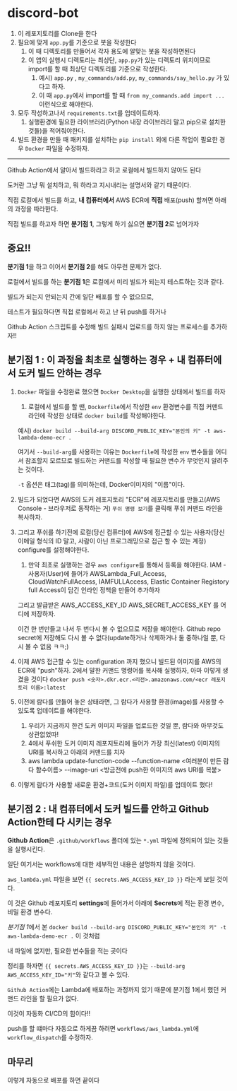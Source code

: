 # discord-bot

1. 이 레포지토리를 Clone을 한다
2. 필요에 맞게 `app.py`를 기준으로 봇을 작성한다
   1. 이 때 디렉토리를 만들어서 각자 용도에 알맞는 봇을 작성하면된다
   2. 이 앱의 실행시 디렉토리는 최상단, `app.py`가 있는 디렉토리 위치이므로 import를 할 때 최상단 디렉토리를 기준으로 작성한다.
      1. 예시) `app.py` , `my_commands/add.py`, `my_commands/say_hello.py` 가 있다고 하자.
      2. 이 때 `app.py`에서 import를 할 때 `from my_commands.add import ...` 이런식으로 해야한다.
3. 모두 작성하고나서 `requirements.txt`를 업데이트하자.
   1. 실행환경에 필요한 라이브러리(Python 내장 라이브러리 말고 pip으로 설치한 것들)을 적어줘야한다.
4. 빌드 환경을 만들 때 패키지를 설치하는 `pip install` 외에 다른 작업이 필요한 경우 `Docker` 파일을 수정하자.

----

Github Action에서 알아서 빌드하라고 하고 로컬에서 빌드하지 않아도 된다

도커란 그냥 뭐 설치하고, 뭐 하라고 지시내리는 설명서와 같기 때문이다.

직접 로컬에서 빌드를 하고, **내 컴퓨터에서** AWS ECR에 **직접** 배포(push) 할꺼면 아래의 과정을 따라한다.

직접 빌드를 하고자 하면 **분기점 1**, 그렇게 하기 싫으면 **분기점 2**로 넘어가자

## 중요!!

**분기점 1**을 하고 이어서 **분기점 2**를 해도 아무런 문제가 없다.

로컬에서 빌드를 하는 **분기점 1**은 로컬에서 미리 빌드가 되는지 테스트하는 것과 같다.

빌드가 되는지 안되는지 간에 일단 배포를 할 수 없으므로,

테스트가 필요하다면 직접 로컬에서 하고 난 뒤 push를 하거나

Github Action 스크립트를 수정해 빌드 실패시 업로드를 하지 않는 프로세스를 추가하자!!


## 분기점 1 : 이 과정을 최초로 실행하는 경우 + 내 컴퓨터에서 도커 빌드 안하는 경우

1. `Docker` 파일을 수정완료 했으면 `Docker Desktop`을 실행한 상태에서 빌드를 하자
    1. 로컬에서 빌드를 할 땐, `Dockerfile`에서 작성한 `env` 환경변수를 직접 커맨드 라인에 작성한 상태로 `docker build`를 작성해야한다.

    예시) `docker build --build-arg DISCORD_PUBLIC_KEY="본인의 키" -t aws-lambda-demo-ecr .`

    여기서 `--build-arg`를 사용하는 이유는 `Dockerfile`에 작성한 `env` 변수들을 어디서 참조할지 모르므로 빌드하는 커맨드를 작성할 때 필요한 변수가 무엇인지 알려주는 것이다.

    `-t` 옵션은 태그(tag)를 의미하는데, Docker이미지의 "이름"이다.

2. 빌드가 되었다면 AWS의 도커 레포지토리 "ECR"에 레포지토리를 만들고(AWS Console - 브라우저로 동작하는 거)
    `푸쉬 명령 보기`를 클릭해 푸쉬 커맨드 라인을 복사하자.

3. 그리고 푸쉬를 하기전에 로컬(당신 컴퓨터)에 AWS에 접근할 수 있는 사용자(당신 이메일 형식의 ID 말고, 사람이 아닌 프로그래밍으로 접근 할 수 있는 계정) configure를 설정해야한다.
    1. 만약 최초로 실행하는 경우 `aws configure`를 통해서 등록을 해야한다.
    IAM - 사용자(User)에 들어가
    AWSLambda_Full_Access, CloudWatchFullAccess, IAMFULLAccess, Elastic Container Registory full Access이 담긴
    인라인 정책을 만들어 추가하자

    그리고 발급받은
    AWS_ACCESS_KEY_ID
    AWS_SECRET_ACCESS_KEY
    를 어디에 저장하자.

    이건 한 번만들고 나서 두 번다시 볼 수 없으므로 저장을 해야한다.
    Github repo secret에 저장해도 다시 볼 수 없다(update하거나 삭제하거나 둘 중하나일 뿐, 다시 볼 수 없음 ㅋㅋ;)

4. 이제 AWS 접근할 수 있는 configuration 까지 했으니 빌드된 이미지를 AWS의 ECR에 "push"하자.
    2에서 말한 커맨드 명령어를 복사해 실행하자, 아마 이렇게 생겼을 것이다
    `docker push <숫자>.dkr.ecr.<리전>.amazonaws.com/<ecr 레포지토리 이름>:latest`

5. 이전에 람다를 만들어 놓은 상태라면, 그 람다가 사용할 환경(image)를 사용할 수 있도록 업데이트를 해야한다.
   1. 우리가 지금까지 한건 도커 이미지 파일을 업로드한 것일 뿐, 람다와 아무것도 상관없었따!
   2. 4에서 푸쉬한 도커 이미지 레포지토리에 들어가 가장 최신(latest) 이미지의 URI를 복사하고 아래의 커맨드를 치자
   3. aws lambda update-function-code --function-name <여러분이 만든 람다 함수이름> --image-uri <방금전에 push한 이미지의 aws URI를 복붙>

6. 이렇게 람다가 사용할 새로운 환경+코드(도커 이미지 파일)를 업데이트 했다!

## 분기점 2 : 내 컴퓨터에서 도커 빌드를 안하고 Github Action한테 다 시키는 경우

**Github Action**은 `.github/workflows` 폴더에 있는 `*.yml` 파일에 정의되어 있는 것들을 실행시킨다.

일단 여기서는 workflows에 대한 세부적인 내용은 설명하지 않을 것이다.

`aws_lambda.yml` 파일을 보면 `{{ secrets.AWS_ACCESS_KEY_ID }}` 라는게 보일 것이다.

이 것은 Github 레포지토리 **settings**에 들어가서 아래에 **Secrets**에 적는 환경 변수, 비밀 환경 변수다.

*분기점 1*에서 본  `docker build --build-arg DISCORD_PUBLIC_KEY="본인의 키" -t aws-lambda-demo-ecr .` 이 것처럼

내 파일에 없지만, 필요한 변수들을 적는 곳이다

정리를 하자면  `{{ secrets.AWS_ACCESS_KEY_ID }}`는 `--build-arg AWS_ACCESS_KEY_ID="키"`와 같다고 볼 수 있다.

`Github Action`에는 Lambda에 배포하는 과정까지 있기 때문에 분기점 1에서 했던 커맨드 라인을 할 필요가 없다.

이것이 자동화 CI/CD의 힘이다!!

push를 할 떄마다 자동으로 하게끔 하려면 `workflows/aws_lambda.yml`에 `workflow_dispatch`를 수정하자.

## 마무리

이렇게 자동으로 배포를 하면 끝이다